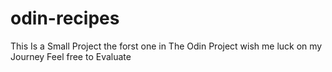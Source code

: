  # odin-recipes

This Is a Small Project the forst one in The Odin Project wish me luck on my Journey Feel free to Evaluate



